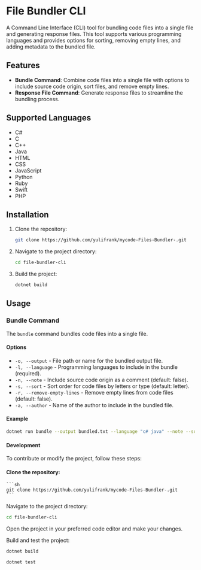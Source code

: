 # File Bundler CLI

A Command Line Interface (CLI) tool for bundling code files into a single file and generating response files. This tool supports various programming languages and provides options for sorting, removing empty lines, and adding metadata to the bundled file.

## Features

- **Bundle Command**: Combine code files into a single file with options to include source code origin, sort files, and remove empty lines.
- **Response File Command**: Generate response files to streamline the bundling process.

## Supported Languages

- C#
- C
- C++
- Java
- HTML
- CSS
- JavaScript
- Python
- Ruby
- Swift
- PHP

## Installation

1. Clone the repository:
    ```sh
    git clone https://github.com/yulifrank/mycode-Files-Bundler-.git
    ```

2. Navigate to the project directory:
    ```sh
    cd file-bundler-cli
    ```

3. Build the project:
    ```sh
    dotnet build
    ```

## Usage

### Bundle Command

The `bundle` command bundles code files into a single file.

#### Options

- `-o, --output` - File path or name for the bundled output file.
- `-l, --language` - Programming languages to include in the bundle (required).
- `-n, --note` - Include source code origin as a comment (default: false).
- `-s, --sort` - Sort order for code files by letters or type (default: letter).
- `-r, --remove-empty-lines` - Remove empty lines from code files (default: false).
- `-a, --author` - Name of the author to include in the bundled file.

#### Example



```sh
dotnet run bundle --output bundled.txt --language "c# java" --note --sort type --remove-empty-lines --author "Your Name"
```
#### Development
To contribute or modify the project, follow these steps:

#### Clone the repository:
    ```sh
    git clone https://github.com/yulifrank/mycode-Files-Bundler-.git
    ```
Navigate to the project directory:

```sh
cd file-bundler-cli
```
Open the project in your preferred code editor and make your changes.

Build and test the project:
```sh
dotnet build
```
```sh
dotnet test
```
